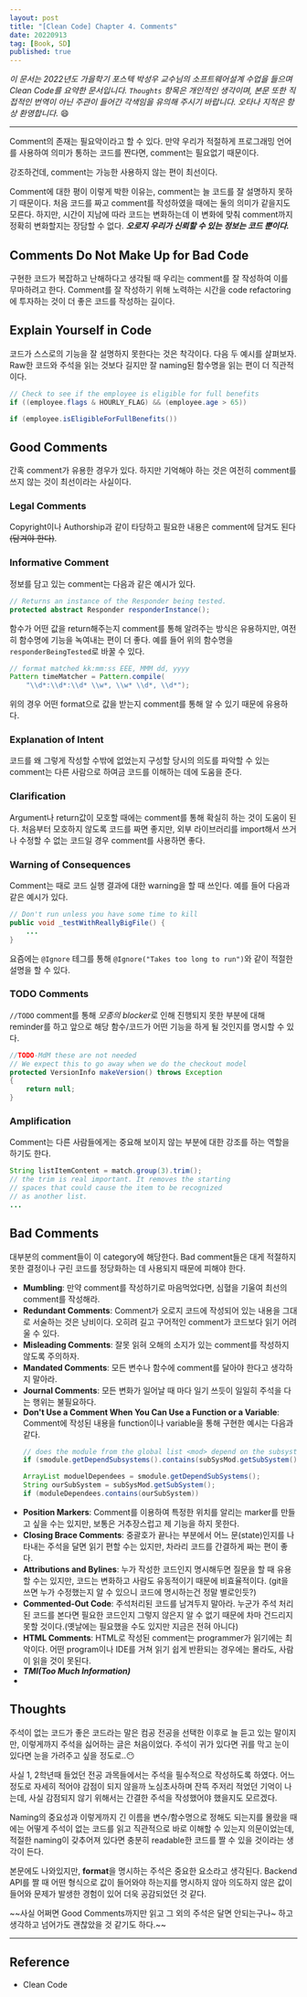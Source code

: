 ```yaml
---
layout: post
title: "[Clean Code] Chapter 4. Comments"
date: 20220913
tag: [Book, SD]
published: true
---
```

*이 문서는 2022년도 가을학기 포스텍 박성우 교수님의 소프트웨어설계 수업을 들으며 Clean Code를 요약한 문서입니다. `Thoughts` 항목은 개인적인 생각이며, 본문 또한 직접적인 번역이 아닌 주관이 들어간 각색임을 유의해 주시기 바랍니다. 오타나 지적은 항상 환영합니다.* 😄

<hr>

Comment의 존재는 필요악이라고 할 수 있다. 만약 우리가 적절하게 프로그래밍 언어를 사용하여 의미가 통하는 코드를 짠다면, comment는 필요없기 때문이다.

강조하건데, comment는 가능한 사용하지 않는 편이 최선이다.

Comment에 대한 평이 이렇게 박한 이유는, comment는 늘 코드를 잘 설명하지 못하기 때문이다. 처음 코드를 짜고 comment를 작성하였을 때에는 둘의 의미가 같을지도 모른다. 하지만, 시간이 지남에 따라 코드는 변화하는데 이 변화에 맞춰 comment까지 정확히 변화할지는 장담할 수 없다. ***오로지 우리가 신뢰할 수 있는 정보는 코드 뿐이다.***

## Comments Do Not Make Up for Bad Code
구현한 코드가 복잡하고 난해하다고 생각될 때 우리는 comment를 잘 작성하여 이를 무마하려고 한다. Comment를 잘 작성하기 위해 노력하는 시간을 code refactoring에 투자하는 것이 더 좋은 코드를 작성하는 길이다.

## Explain Yourself in Code
코드가 스스로의 기능을 잘 설명하지 못한다는 것은 착각이다. 다음 두 예시를 살펴보자. Raw한 코드와 주석을 읽는 것보다 길지만 잘 naming된 함수명을 읽는 편이 더 직관적이다.

```Java
// Check to see if the employee is eligible for full benefits
if ((employee.flags & HOURLY_FLAG) && (employee.age > 65))
```

```Java
if (employee.isEligibleForFullBenefits())
```

## Good Comments
간혹 comment가 유용한 경우가 있다. 하지만 기억해야 하는 것은 여전히 comment를 쓰지 않는 것이 최선이라는 사실이다.

### Legal Comments
Copyright이나 Authorship과 같이 타당하고 필요한 내용은 comment에 담겨도 된다 ~~(담겨야 한다)~~.

### Informative Comment
정보를 담고 있는 comment는 다음과 같은 예시가 있다.
```Java
// Returns an instance of the Responder being tested.
protected abstract Responder responderInstance();
```
함수가 어떤 값을 return해주는지 comment를 통해 알려주는 방식은 유용하지만, 여전히 함수명에 기능을 녹여내는 편이 더 좋다. 예를 들어 위의 함수명을 `responderBeingTested`로 바꿀 수 있다.

```Java
// format matched kk:mm:ss EEE, MMM dd, yyyy
Pattern timeMatcher = Pattern.compile(
    "\\d*:\\d*:\\d* \\w*, \\w* \\d*, \\d*");
```
위의 경우 어떤 format으로 값을 받는지 comment를 통해 알 수 있기 때문에 유용하다.

### Explanation of Intent
코드를 왜 그렇게 작성할 수밖에 없었는지 구성할 당시의 의도를 파악할 수 있는 comment는 다른 사람으로 하여금 코드를 이해하는 데에 도움을 준다.

### Clarification
Argument나 return값이 모호할 때에는 comment를 통해 확실히 하는 것이 도움이 된다. 처음부터 모호하지 않도록 코드를 짜면 좋지만, 외부 라이브러리를 import해서 쓰거나 수정할 수 없는 코드일 경우 comment를 사용하면 좋다.

### Warning of Consequences
Comment는 때로 코드 실행 결과에 대한 warning을 할 때 쓰인다. 예를 들어 다음과 같은 예시가 있다.

```Java
// Don't run unless you have some time to kill
public void _testWithReallyBigFile() {
    ...
}
```
요즘에는 `@Ignore` 테그를 통해 `@Ignore("Takes too long to run")`와 같이 적절한 설명을 할 수 있다. 

### TODO Comments
`//TODO` comment를 통해 *모종의 blocker*로 인해 진행되지 못한 부분에 대해 reminder를 하고  앞으로 해당 함수/코드가 어떤 기능을 하게 될 것인지를 명시할 수 있다. 

```Java
//TODO-MdM these are not needed
// We expect this to go away when we do the checkout model
protected VersionInfo makeVersion() throws Exception
{
    return null;
}
```

### Amplification
Comment는 다른 사람들에게는 중요해 보이지 않는 부분에 대한 강조를 하는 역할을 하기도 한다.
```Java
String listItemContent = match.group(3).trim();
// the trim is real important. It removes the starting
// spaces that could cause the item to be recognized
// as another list.
...
```

## Bad Comments
대부분의 comment들이 이 category에 해당한다. Bad comment들은 대게 적절하지 못한 결정이나 구린 코드를 정당화하는 데 사용되지 때문에 피해야 한다.

- **Mumbling**: 만약 comment를 작성하기로 마음먹었다면, 심혈을 기울여 최선의 comment를 작성해라.
- **Redundant Comments**: Comment가 오로지 코드에 작성되어 있는 내용을 그대로 서술하는 것은 낭비이다. 오히려 길고 구어적인 comment가 코드보다 읽기 어려울 수 있다.
- **Misleading Comments**: 잘못 읽혀 오해의 소지가 있는 comment를 작성하지 않도록 주의하자.
- **Mandated Comments**: 모든 변수나 함수에 comment를 달아야 한다고 생각하지 말아라.
- **Journal Comments**: 모든 변화가 일어날 때 마다 일기 쓰듯이 일일히 주석을 다는 행위는 불필요하다.
- **Don't Use a Comment When You Can Use a Function or a Variable**: Comment에 작성된 내용을 function이나 variable을 통해 구현한 예시는 다음과 같다.
    ```Java
    // does the module from the global list <mod> depend on the subsystem we are part of?
    if (smodule.getDependSubsystems().contains(subSysMod.getSubSystem()))
    ```
    ```Java
    ArrayList moduelDependees = smodule.getDependSubSystems();
    String ourSubSystem = subSysMod.getSubSystem();
    if (moduleDependees.contains(ourSubSystem))
    ```
- **Position Markers**: Comment를 이용하여 특정한 위치를 알리는 marker를 만들고 싶을 수는 있지만, 보통은 거추장스럽고 제 기능을 하지 못한다.
- **Closing Brace Comments**: 중괄호가 끝나는 부분에서 어느 문(state)인지를 나타내는 주석을 달면 읽기 편할 수는 있지만, 차라리 코드를 간결하게 짜는 편이 좋다.
- **Attributions and Bylines**: 누가 작성한 코드인지 명시해두면 질문을 할 때 유용할 수는 있지만, 코드는 변화하고 사람도 유동적이기 때문에 비효율적이다. (git을 쓰면 누가 수정했는지 알 수 있으니 코드에 명시하는건 정말 별로인듯?)
- **Commented-Out Code**: 주석처리된 코드를 남겨두지 말아라. 누군가 주석 처리된 코드를 본다면 필요한 코드인지 그렇지 않은지 알 수 없기 때문에 차마 건드리지 못할 것이다.(옛날에는 필요했을 수도 있지만 지금은 전혀 아니다)
- **HTML Comments**: HTML로 작성된 comment는 programmer가 읽기에는 최악이다. 어떤 program이나 IDE를 거쳐 읽기 쉽게 반환되는 경우에는 몰라도, 사람이 읽을 것이 못된다.
- ***TMI(Too Much Information)***
- 

## Thoughts
주석이 없는 코드가 좋은 코드라는 말은 컴공 전공을 선택한 이후로 늘 듣고 있는 말이지만, 이렇게까지 주석을 싫어하는 글은 처음이었다. 주석이 귀가 있다면 귀를 막고 눈이 있다면 눈을 가려주고 싶을 정도로..😶

사실 1, 2학년때 들었던 전공 과목들에서는 주석을 필수적으로 작성하도록 하였다. 어느 정도로 자세히 적어야 감점이 되지 않을까 노심초사하며 잔뜩 주저리 적었던 기억이 나는데, 사실 감점되지 않기 위해서는 간결한 주석을 작성했어야 했을지도 모르겠다.

Naming의 중요성과 이렇게까지 긴 이름을 변수/함수명으로 정해도 되는지를 몰랐을 때에는 어떻게 주석이 없는 코드를 읽고 직관적으로 바로 이해할 수 있는지 의문이었는데, 적절한 naming이 갖추어져 있다면 충분히 readable한 코드를 짤 수 있을 것이라는 생각이 든다.

본문에도 나와있지만, **format**을 명시하는 주석은 중요한 요소라고 생각된다. Backend API를 짤 때 어떤 형식으로 값이 들어와야 하는지를 명시하지 않아 의도하지 않은 값이 들어와 문제가 발생한 경험이 있어 더욱 공감되었던 것 같다. 

~~사실 어쩌면 Good Comments까지만 읽고 그 외의 주석은 달면 안되는구나~ 하고 생각하고 넘어가도 괜찮았을 것 같기도 하다.~~

<hr>

## Reference
- Clean Code
